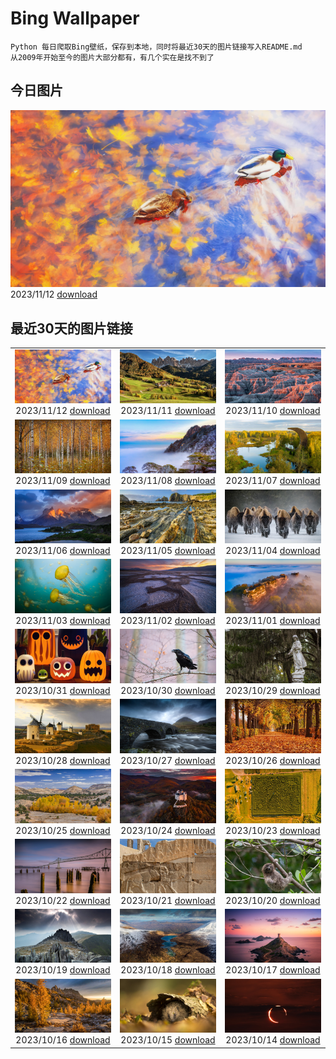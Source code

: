 # Bing Wallpaper

```
Python 每日爬取Bing壁纸，保存到本地，同时将最近30天的图片链接写入README.md
从2009年开始至今的图片大部分都有，有几个实在是找不到了
```



## 今日图片


![](./images/2023/11/12/MallarDucks_ZH-CN7422818269_1920x1080_2023-11-12.jpg)2023/11/12 [download](./images/2023/11/12/MallarDucks_ZH-CN7422818269_1920x1080_2023-11-12.jpg)

## 最近30天的图片链接


|      |      |      |
| :----: | :----: | :----: |
|![](./images/2023/11/12/MallarDucks_ZH-CN7422818269_1920x1080_2023-11-12.jpg)2023/11/12 [download](./images/2023/11/12/MallarDucks_ZH-CN7422818269_1920x1080_2023-11-12.jpg)|![](./images/2023/11/11/ValDiFunes_ZH-CN2080915930_1920x1080_2023-11-11.jpg)2023/11/11 [download](./images/2023/11/11/ValDiFunes_ZH-CN2080915930_1920x1080_2023-11-11.jpg)|![](./images/2023/11/10/BadlandsSunrise_ZH-CN5906162228_1920x1080_2023-11-10.jpg)2023/11/10 [download](./images/2023/11/10/BadlandsSunrise_ZH-CN5906162228_1920x1080_2023-11-10.jpg)|
|![](./images/2023/11/09/NorwayBirch_ZH-CN5482311438_1920x1080_2023-11-09.jpg)2023/11/09 [download](./images/2023/11/09/NorwayBirch_ZH-CN5482311438_1920x1080_2023-11-09.jpg)|![](./images/2023/11/08/LiDong2023_ZH-CN5089092069_1920x1080_2023-11-08.jpg)2023/11/08 [download](./images/2023/11/08/LiDong2023_ZH-CN5089092069_1920x1080_2023-11-08.jpg)|![](./images/2023/11/07/KirkilaiTower_ZH-CN4058404632_1920x1080_2023-11-07.jpg)2023/11/07 [download](./images/2023/11/07/KirkilaiTower_ZH-CN4058404632_1920x1080_2023-11-07.jpg)|
|![](./images/2023/11/06/LagoPehoe_ZH-CN3367356273_1920x1080_2023-11-06.jpg)2023/11/06 [download](./images/2023/11/06/LagoPehoe_ZH-CN3367356273_1920x1080_2023-11-06.jpg)|![](./images/2023/11/05/SilencioSpain_ZH-CN2955614478_1920x1080_2023-11-05.jpg)2023/11/05 [download](./images/2023/11/05/SilencioSpain_ZH-CN2955614478_1920x1080_2023-11-05.jpg)|![](./images/2023/11/04/BisonSnow_ZH-CN2483472629_1920x1080_2023-11-04.jpg)2023/11/04 [download](./images/2023/11/04/BisonSnow_ZH-CN2483472629_1920x1080_2023-11-04.jpg)|
|![](./images/2023/11/03/SeaNettles_ZH-CN1735729435_1920x1080_2023-11-03.jpg)2023/11/03 [download](./images/2023/11/03/SeaNettles_ZH-CN1735729435_1920x1080_2023-11-03.jpg)|![](./images/2023/11/02/DeathValleySalt_ZH-CN8438207719_1920x1080_2023-11-02.jpg)2023/11/02 [download](./images/2023/11/02/DeathValleySalt_ZH-CN8438207719_1920x1080_2023-11-02.jpg)|![](./images/2023/11/01/HautBarr_ZH-CN8274813404_1920x1080_2023-11-01.jpg)2023/11/01 [download](./images/2023/11/01/HautBarr_ZH-CN8274813404_1920x1080_2023-11-01.jpg)|
|![](./images/2023/10/31/HalloweenCuteAI_ZH-CN1079713117_1920x1080_2023-10-31.jpg)2023/10/31 [download](./images/2023/10/31/HalloweenCuteAI_ZH-CN1079713117_1920x1080_2023-10-31.jpg)|![](./images/2023/10/30/AutumnRaven_ZH-CN7897841947_1920x1080_2023-10-30.jpg)2023/10/30 [download](./images/2023/10/30/AutumnRaven_ZH-CN7897841947_1920x1080_2023-10-30.jpg)|![](./images/2023/10/29/SavannahSculpture_ZH-CN7663694208_1920x1080_2023-10-29.jpg)2023/10/29 [download](./images/2023/10/29/SavannahSculpture_ZH-CN7663694208_1920x1080_2023-10-29.jpg)|
|![](./images/2023/10/28/FiveWinds_ZH-CN7503464049_1920x1080_2023-10-28.jpg)2023/10/28 [download](./images/2023/10/28/FiveWinds_ZH-CN7503464049_1920x1080_2023-10-28.jpg)|![](./images/2023/10/27/OldBridgeSkye_ZH-CN7228411986_1920x1080_2023-10-27.jpg)2023/10/27 [download](./images/2023/10/27/OldBridgeSkye_ZH-CN7228411986_1920x1080_2023-10-27.jpg)|![](./images/2023/10/26/ViennaAutumn_ZH-CN7011999199_1920x1080_2023-10-26.jpg)2023/10/26 [download](./images/2023/10/26/ViennaAutumn_ZH-CN7011999199_1920x1080_2023-10-26.jpg)|
|![](./images/2023/10/25/GrandStaircase_ZH-CN5928937512_1920x1080_2023-10-25.jpg)2023/10/25 [download](./images/2023/10/25/GrandStaircase_ZH-CN5928937512_1920x1080_2023-10-25.jpg)|![](./images/2023/10/24/FuzerCastle_ZH-CN5485191349_1920x1080_2023-10-24.jpg)2023/10/24 [download](./images/2023/10/24/FuzerCastle_ZH-CN5485191349_1920x1080_2023-10-24.jpg)|![](./images/2023/10/23/PoconosMaze_ZH-CN4696904367_1920x1080_2023-10-23.jpg)2023/10/23 [download](./images/2023/10/23/PoconosMaze_ZH-CN4696904367_1920x1080_2023-10-23.jpg)|
|![](./images/2023/10/22/AstoriaBridge_ZH-CN5052905610_1920x1080_2023-10-22.jpg)2023/10/22 [download](./images/2023/10/22/AstoriaBridge_ZH-CN5052905610_1920x1080_2023-10-22.jpg)|![](./images/2023/10/21/PersepolisRelief_ZH-CN4910990690_1920x1080_2023-10-21.jpg)2023/10/21 [download](./images/2023/10/21/PersepolisRelief_ZH-CN4910990690_1920x1080_2023-10-21.jpg)|![](./images/2023/10/20/PygmySloth_ZH-CN4739853522_1920x1080_2023-10-20.jpg)2023/10/20 [download](./images/2023/10/20/PygmySloth_ZH-CN4739853522_1920x1080_2023-10-20.jpg)|
|![](./images/2023/10/19/CastellyGwyntUK_ZH-CN1219668479_1920x1080_2023-10-19.jpg)2023/10/19 [download](./images/2023/10/19/CastellyGwyntUK_ZH-CN1219668479_1920x1080_2023-10-19.jpg)|![](./images/2023/10/18/KodiakAlaska_ZH-CN0627619150_1920x1080_2023-10-18.jpg)2023/10/18 [download](./images/2023/10/18/KodiakAlaska_ZH-CN0627619150_1920x1080_2023-10-18.jpg)|![](./images/2023/10/17/GenoeseTower_ZH-CN0086623003_1920x1080_2023-10-17.jpg)2023/10/17 [download](./images/2023/10/17/GenoeseTower_ZH-CN0086623003_1920x1080_2023-10-17.jpg)|
|![](./images/2023/10/16/GoldenEnchantments_ZH-CN9686531344_1920x1080_2023-10-16.jpg)2023/10/16 [download](./images/2023/10/16/GoldenEnchantments_ZH-CN9686531344_1920x1080_2023-10-16.jpg)|![](./images/2023/10/15/AutumnHedgehog_ZH-CN7309314630_1920x1080_2023-10-15.jpg)2023/10/15 [download](./images/2023/10/15/AutumnHedgehog_ZH-CN7309314630_1920x1080_2023-10-15.jpg)|![](./images/2023/10/14/RingEclipse_ZH-CN7063841581_1920x1080_2023-10-14.jpg)2023/10/14 [download](./images/2023/10/14/RingEclipse_ZH-CN7063841581_1920x1080_2023-10-14.jpg)|


